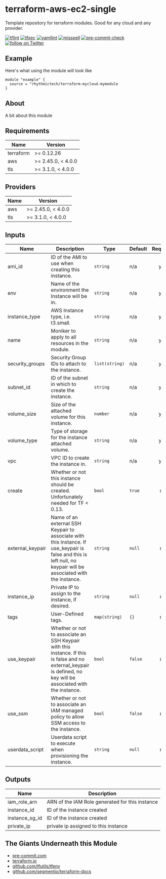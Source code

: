 # terraform-aws-ec2-single
Template repository for terraform modules. Good for any cloud and any provider.

[![tflint](https://github.com/rhythmictech/terraform-aws-ec2-single/workflows/tflint/badge.svg?branch=main&event=push)](https://github.com/rhythmictech/terraform-aws-ec2-single/actions?query=workflow%3Atflint+event%3Apush+branch%3Amain)
[![tfsec](https://github.com/rhythmictech/terraform-aws-ec2-single/workflows/tfsec/badge.svg?branch=main&event=push)](https://github.com/rhythmictech/terraform-aws-ec2-single/actions?query=workflow%3Atfsec+event%3Apush+branch%3Amain)
[![yamllint](https://github.com/rhythmictech/terraform-aws-ec2-single/workflows/yamllint/badge.svg?branch=main&event=push)](https://github.com/rhythmictech/terraform-aws-ec2-single/actions?query=workflow%3Ayamllint+event%3Apush+branch%3Amain)
[![misspell](https://github.com/rhythmictech/terraform-aws-ec2-single/workflows/misspell/badge.svg?branch=main&event=push)](https://github.com/rhythmictech/terraform-aws-ec2-single/actions?query=workflow%3Amisspell+event%3Apush+branch%3Amain)
[![pre-commit-check](https://github.com/rhythmictech/terraform-aws-ec2-single/workflows/pre-commit-check/badge.svg?branch=main&event=push)](https://github.com/rhythmictech/terraform-aws-ec2-single/actions?query=workflow%3Apre-commit-check+event%3Apush+branch%3Amain)
<a href="https://twitter.com/intent/follow?screen_name=RhythmicTech"><img src="https://img.shields.io/twitter/follow/RhythmicTech?style=social&logo=twitter" alt="follow on Twitter"></a>

## Example
Here's what using the module will look like
```hcl
module "example" {
  source = "rhythmictech/terraform-mycloud-mymodule
}
```

## About
A bit about this module

<!-- BEGINNING OF PRE-COMMIT-TERRAFORM DOCS HOOK -->
## Requirements

| Name | Version |
|------|---------|
| terraform | >= 0.12.26 |
| aws | >= 2.45.0, < 4.0.0 |
| tls | >= 3.1.0, < 4.0.0 |

## Providers

| Name | Version |
|------|---------|
| aws | >= 2.45.0, < 4.0.0 |
| tls | >= 3.1.0, < 4.0.0 |

## Inputs

| Name | Description | Type | Default | Required |
|------|-------------|------|---------|:--------:|
| ami\_id | ID of the AMI to use when creating this instance. | `string` | n/a | yes |
| env | Name of the environment the Instance will be in. | `string` | n/a | yes |
| instance\_type | AWS Instance type, i.e. t3.small. | `string` | n/a | yes |
| name | Moniker to apply to all resources in the module. | `string` | n/a | yes |
| security\_groups | Security Group IDs to attach to the instance. | `list(string)` | n/a | yes |
| subnet\_id | ID of the subnet in which to create the instance. | `string` | n/a | yes |
| volume\_size | Size of the attached volume for this instance. | `number` | n/a | yes |
| volume\_type | Type of storage for the instance attached volume. | `string` | n/a | yes |
| vpc | VPC ID to create the instance in. | `string` | n/a | yes |
| create | Whether or not this instance should be created. Unfortunately needed for TF < 0.13. | `bool` | `true` | no |
| external\_keypair | Name of an external SSH Keypair to associate with this instance. If use\_keypair is false and this is left null, no keypair will be associated with the instance. | `string` | `null` | no |
| instance\_ip | Private IP to assign to the instance, if desired. | `string` | `null` | no |
| tags | User-Defined tags. | `map(string)` | `{}` | no |
| use\_keypair | Whether or not to associate an SSH Keypair with this instance. If this is false and no external\_keypair is defined, no key will be associated with the instance. | `bool` | `false` | no |
| use\_ssm | Whether or not to associate an IAM managed policy to allow SSM access to the instance. | `bool` | `false` | no |
| userdata\_script | Userdata script to execute when provisioning the instance. | `string` | `null` | no |

## Outputs

| Name | Description |
|------|-------------|
| iam\_role\_arn | ARN of the IAM Role generated for this instance |
| instance\_id | ID of the instance created |
| instance\_sg\_id | ID of the instance created |
| private\_ip | private ip assigned to this instance |

<!-- END OF PRE-COMMIT-TERRAFORM DOCS HOOK -->

## The Giants Underneath this Module
- [pre-commit.com](pre-commit.com)
- [terraform.io](terraform.io)
- [github.com/tfutils/tfenv](github.com/tfutils/tfenv)
- [github.com/segmentio/terraform-docs](github.com/segmentio/terraform-docs)
